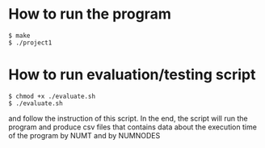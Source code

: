 # How to run the program

```
$ make
$ ./project1
```

# How to run evaluation/testing script

```
$ chmod +x ./evaluate.sh
$ ./evaluate.sh
```
and follow the instruction of this script. In the end, the script will run the program and produce csv files that contains data about the execution time of the program by NUMT and by NUMNODES

